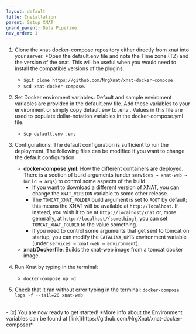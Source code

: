 ```yaml
---
layout: default
title: Installation
parent: Setup XNAT
grand_parent: Data Pipeline
nav_order: 1
---
```




1. Clone the xnat-docker-compose repository either directly from xnat into your server. *Open the default.env file and note the Time zone (TZ) and the version of the xnat. This will be useful when you would need to install the compatible versions of the plugins.
    - `$git clone https://github.com/NrgXnat/xnat-docker-compose`
    -  `$cd xnat-docker-compose`.
    
2. Set Docker enviroment variables: Default and sample enviroment variables are provided in the default.env file. Add these variables to your environment or simply copy default.env to .env . Values in this file are used to populate dollar-notation variables in the docker-compose.yml file.
    - `$cp default.env .env`
  
3. Configurations: The default configuration is sufficient to run the deployment. The following files can be modified if you want to change the default configuration 
    - **docker-compose.yml**: How the different containers are deployed. There is a section of build arguments (under `services → xnat-web → build → args`) to control some aspects of the build.
        - If you want to download a different version of XNAT, you can change the `XNAT_VERSION` variable to some other release.
        - The `TOMCAT_XNAT_FOLDER` build argument is set to `ROOT` by default; this means the XNAT will be available at `http://localhost`. If, instead, you wish it to be at `http://localhost/xnat` or, more generally, at `http://localhost/{something}`, you can set `TOMCAT_XNAT_FOLDER` to the value something.
        - If you need to control some arguments that get sent to tomcat on startup, you can modify the `CATALINA_OPTS` environment variable (under `services → xnat-web → environment`).
    - **xnat/Dockerfile**: Builds the xnat-web image from a tomcat docker image.


4. Run Xnat by typing in the terminal:
    - `docker-compose up -d`
5. Check that it ran without error typing in the terminal:
    `docker-compose logs -f --tail=20 xnat-web`



<br/>
- [x] You are now ready to get started! *More info about the Environment variables can be found at [link](https://github.com/NrgXnat/xnat-docker-compose)*
